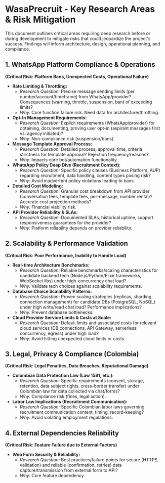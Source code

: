 # WasaPrecruit - Key Research Areas & Risk Mitigation

This document outlines critical areas requiring deep research before or during development to mitigate risks that could jeopardize the project's success. Findings will inform architecture, design, operational planning, and compliance.

## 1. WhatsApp Platform Compliance & Operations

**(Critical Risk: Platform Bans, Unexpected Costs, Operational Failure)**

*   **Rate Limiting & Throttling:**
    *   *Research Question:* Precise message sending limits (per number/account/timeframe) from WhatsApp/provider? Consequences (warning, throttle, suspension, ban) of exceeding limits?
    *   *Why:* Core function failure risk. Need data for architecture/throttling.
*   **Opt-In Management Requirements:**
    *   *Research Question:* Explicit requirements (WhatsApp/provider) for obtaining, documenting, proving user opt-in (aspirant messages first vs. agency initiated)?
    *   *Why:* Non-compliance risk (suspension/bans).
*   **Message Template Approval Process:**
    *   *Research Question:* Detailed process, approval time, criteria strictness for template approval? Rejection frequency/reasons?
    *   *Why:* Impacts core bot/automation functionality.
*   **WhatsApp Policy Deep Dive (Recruitment Context):**
    *   *Research Question:* Specific policy clauses (Business Platform, AUP) regarding recruitment, data handling, content types posing risk?
    *   *Why:* Avoid inadvertent policy violations leading to bans.
*   **Detailed Cost Modeling:**
    *   *Research Question:* Granular cost breakdown from API provider (conversation fees, template fees, per-message, number rental)? Accurate cost projection methods?
    *   *Why:* Financial viability risk.
*   **API Provider Reliability & SLAs:**
    *   *Research Question:* Documented SLAs, historical uptime, support responsiveness guarantees for the provider?
    *   *Why:* Platform reliability depends on provider reliability.

## 2. Scalability & Performance Validation

**(Critical Risk: Poor Performance, Inability to Handle Load)**

*   **Real-time Architecture Benchmarks:**
    *   *Research Question:* Reliable benchmarks/scaling characteristics for candidate backend tech (Node.js/Python/Elixir frameworks, WebSocket libs) under high-concurrency chat load?
    *   *Why:* Validate tech choices against scalability requirements.
*   **Database Choice Scalability Patterns:**
    *   *Research Question:* Proven scaling strategies (replicas, sharding, connection management) for candidate DBs (PostgreSQL, NoSQL) under high write/read chat load? Performance implications?
    *   *Why:* Prevent database bottlenecks.
*   **Cloud Provider Service Limits & Costs at Scale:**
    *   *Research Question:* Default limits and associated costs for relevant cloud services (DB connections, API Gateway, serverless concurrency, egress) under high load?
    *   *Why:* Avoid hitting unexpected cloud limits or costs.

## 3. Legal, Privacy & Compliance (Colombia)

**(Critical Risk: Legal Penalties, Data Breaches, Reputational Damage)**

*   **Colombian Data Protection Law (Law 1581, etc.):**
    *   *Research Question:* Specific requirements (consent, storage, retention, data subject rights, cross-border transfer) under Colombian law for data collected via chat/forms?
    *   *Why:* Compliance risk (fines, legal action).
*   **Labor Law Implications (Recruitment Communication):**
    *   *Research Question:* Specific Colombian labor laws governing recruitment communication content, timing, record-keeping?
    *   *Why:* Avoid violating employment regulations.

## 4. External Dependencies Reliability

**(Critical Risk: Feature Failure due to External Factors)**

*   **Web Form Security & Reliability:**
    *   *Research Question:* Best practices/failure points for secure (HTTPS, validation) and reliable (confirmation, retries) data capture/transmission from external form to API?
    *   *Why:* Core feature dependency. 